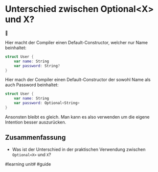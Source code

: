 # Unterschied zwischen Optional\<X\> und X?
🫙

Hier macht der Compiler einen Default-Constructor, welcher nur Name beinhaltet:

```swift
struct User {
    var name: String
    var password: String?
}
```

Hier mach der Compiler einen Default-Constructor der sowohl Name als auch Password beinhaltet:

```swift
struct User {
    var name: String
    var password: Optional<String>
}
```

Ansonsten bleibt es gleich. Man kann es also verwenden um die eigene Intention besser auszurücken.

## Zusammenfassung
- Was ist der Unterschied in der praktischen Verwendung zwischen `Optional<X>` und `X`?


#learning unit# #guide
